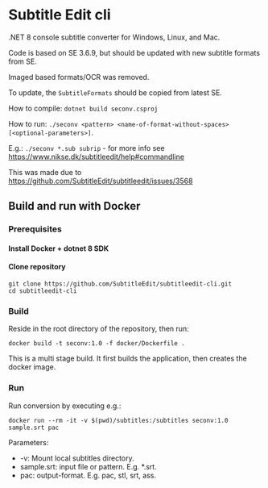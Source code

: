 # Subtitle Edit cli 

.NET 8 console subtitle converter for Windows, Linux, and Mac.

Code is based on SE 3.6.9, but should be updated with new subtitle formats from SE.

Imaged based formats/OCR was removed.

To update, the `SubtitleFormats` should be copied from latest SE.

How to compile: `dotnet build seconv.csproj`

How to run: `./seconv <pattern> <name-of-format-without-spaces> [<optional-parameters>]`.

E.g.: `./seconv *.sub subrip` - for more info see https://www.nikse.dk/subtitleedit/help#commandline

This was made due to https://github.com/SubtitleEdit/subtitleedit/issues/3568


## Build and run with Docker

### Prerequisites

#### Install Docker + dotnet 8 SDK

#### Clone repository
```
git clone https://github.com/SubtitleEdit/subtitleedit-cli.git
cd subtitleedit-cli
```

### Build

Reside in the root directory of the repository, then run:    
```
docker build -t seconv:1.0 -f docker/Dockerfile .
```

This is a multi stage build. It first builds the application, then creates the docker image. 

### Run

Run conversion by executing e.g.:   
```
docker run --rm -it -v $(pwd)/subtitles:/subtitles seconv:1.0 sample.srt pac
```

Parameters:
- -v: Mount local subtitles directory.
- sample.srt: input file or pattern. E.g. *.srt.
- pac: output-format. E.g. pac, stl, srt, ass.

